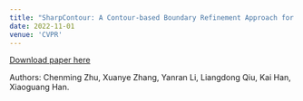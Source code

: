```yaml
---
title: "SharpContour: A Contour-based Boundary Refinement Approach for Efficient and Accurate Instance Segmentation"
date: 2022-11-01
venue: 'CVPR'
---
```


[Download paper here](https://xyzhang17.github.io/SharpContour/)

Authors: Chenming Zhu, Xuanye Zhang, Yanran Li, Liangdong Qiu, Kai Han, Xiaoguang Han. 